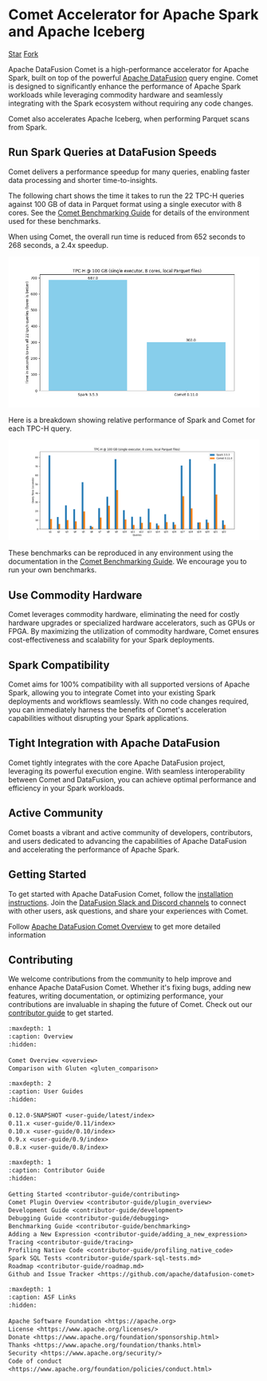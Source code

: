 <!--
Licensed to the Apache Software Foundation (ASF) under one
or more contributor license agreements.  See the NOTICE file
distributed with this work for additional information
regarding copyright ownership.  The ASF licenses this file
to you under the Apache License, Version 2.0 (the
"License"); you may not use this file except in compliance
with the License.  You may obtain a copy of the License at

  http://www.apache.org/licenses/LICENSE-2.0

Unless required by applicable law or agreed to in writing,
software distributed under the License is distributed on an
"AS IS" BASIS, WITHOUT WARRANTIES OR CONDITIONS OF ANY
KIND, either express or implied.  See the License for the
specific language governing permissions and limitations
under the License.
-->

# Comet Accelerator for Apache Spark and Apache Iceberg

<!-- Code from https://buttons.github.io/ -->
<p>
  <!-- Place this tag where you want the button to render. -->
  <a class="github-button" href="https://github.com/apache/datafusion-comet" data-size="large" data-show-count="true" aria-label="Star apache/datafusion-comet on GitHub">Star</a>
  <!-- Place this tag where you want the button to render. -->
   <a class="github-button" href="https://github.com/apache/datafusion-comet/fork" data-size="large" data-show-count="true" aria-label="Fork apache/datafusion-comet on GitHub">Fork</a>
</p>

Apache DataFusion Comet is a high-performance accelerator for Apache Spark, built on top of the powerful
[Apache DataFusion] query engine. Comet is designed to significantly enhance the
performance of Apache Spark workloads while leveraging commodity hardware and seamlessly integrating with the
Spark ecosystem without requiring any code changes.

Comet also accelerates Apache Iceberg, when performing Parquet scans from Spark.

[Apache DataFusion]: https://datafusion.apache.org

## Run Spark Queries at DataFusion Speeds

Comet delivers a performance speedup for many queries, enabling faster data processing and shorter time-to-insights.

The following chart shows the time it takes to run the 22 TPC-H queries against 100 GB of data in Parquet format
using a single executor with 8 cores. See the [Comet Benchmarking Guide](https://datafusion.apache.org/comet/contributor-guide/benchmarking.html)
for details of the environment used for these benchmarks.

When using Comet, the overall run time is reduced from 652 seconds to 268 seconds, a 2.4x speedup.

![](_static/images/benchmark-results/0.11.0/tpch_allqueries.png)

Here is a breakdown showing relative performance of Spark and Comet for each TPC-H query.

![](_static/images/benchmark-results/0.11.0/tpch_queries_compare.png)

These benchmarks can be reproduced in any environment using the documentation in the
[Comet Benchmarking Guide](/contributor-guide/benchmarking.md). We encourage
you to run your own benchmarks.

## Use Commodity Hardware

Comet leverages commodity hardware, eliminating the need for costly hardware upgrades or
specialized hardware accelerators, such as GPUs or FPGA. By maximizing the utilization of commodity hardware, Comet
ensures cost-effectiveness and scalability for your Spark deployments.

## Spark Compatibility

Comet aims for 100% compatibility with all supported versions of Apache Spark, allowing you to integrate Comet into
your existing Spark deployments and workflows seamlessly. With no code changes required, you can immediately harness
the benefits of Comet's acceleration capabilities without disrupting your Spark applications.

## Tight Integration with Apache DataFusion

Comet tightly integrates with the core Apache DataFusion project, leveraging its powerful execution engine. With
seamless interoperability between Comet and DataFusion, you can achieve optimal performance and efficiency in your
Spark workloads.

## Active Community

Comet boasts a vibrant and active community of developers, contributors, and users dedicated to advancing the
capabilities of Apache DataFusion and accelerating the performance of Apache Spark.

## Getting Started

To get started with Apache DataFusion Comet, follow the
[installation instructions](https://datafusion.apache.org/comet/user-guide/installation.html). Join the
[DataFusion Slack and Discord channels](https://datafusion.apache.org/contributor-guide/communication.html) to connect
with other users, ask questions, and share your experiences with Comet.

Follow [Apache DataFusion Comet Overview](https://datafusion.apache.org/comet/user-guide/overview.html) to get more detailed information

## Contributing

We welcome contributions from the community to help improve and enhance Apache DataFusion Comet. Whether it's fixing
bugs, adding new features, writing documentation, or optimizing performance, your contributions are invaluable in
shaping the future of Comet. Check out our
[contributor guide](https://datafusion.apache.org/comet/contributor-guide/contributing.html) to get started.

```{toctree}
:maxdepth: 1
:caption: Overview
:hidden:

Comet Overview <overview>
Comparison with Gluten <gluten_comparison>
```

```{toctree}
:maxdepth: 2
:caption: User Guides
:hidden:

0.12.0-SNAPSHOT <user-guide/latest/index>
0.11.x <user-guide/0.11/index>
0.10.x <user-guide/0.10/index>
0.9.x <user-guide/0.9/index>
0.8.x <user-guide/0.8/index>
```

```{toctree}
:maxdepth: 1
:caption: Contributor Guide
:hidden:

Getting Started <contributor-guide/contributing>
Comet Plugin Overview <contributor-guide/plugin_overview>
Development Guide <contributor-guide/development>
Debugging Guide <contributor-guide/debugging>
Benchmarking Guide <contributor-guide/benchmarking>
Adding a New Expression <contributor-guide/adding_a_new_expression>
Tracing <contributor-guide/tracing>
Profiling Native Code <contributor-guide/profiling_native_code>
Spark SQL Tests <contributor-guide/spark-sql-tests.md>
Roadmap <contributor-guide/roadmap.md>
Github and Issue Tracker <https://github.com/apache/datafusion-comet>
```

```{toctree}
:maxdepth: 1
:caption: ASF Links
:hidden:

Apache Software Foundation <https://apache.org>
License <https://www.apache.org/licenses/>
Donate <https://www.apache.org/foundation/sponsorship.html>
Thanks <https://www.apache.org/foundation/thanks.html>
Security <https://www.apache.org/security/>
Code of conduct <https://www.apache.org/foundation/policies/conduct.html>
```
